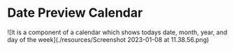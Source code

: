 # Date Preview Calendar 

![It is a component of a calendar which shows todays date, month, year, and day of the week](./resources/Screenshot 2023-01-08 at 11.38.56.png)